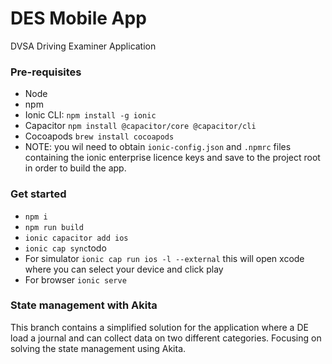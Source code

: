 # DES Mobile App
DVSA Driving Examiner Application

### Pre-requisites

- Node
- npm
- Ionic CLI: `npm install -g ionic`
- Capacitor `npm install @capacitor/core @capacitor/cli`
- Cocoapods `brew install cocoapods`
- NOTE: you wil need to obtain `ionic-config.json` and `.npmrc` files containing the ionic enterprise licence keys and save to the project root in order to build the app.

### Get started

- `npm i`
- `npm run build`
- `ionic capacitor add ios`
- `ionic cap sync`todo
- For simulator `ionic cap run ios -l --external` this will open xcode where you can select your device and click play
- For browser `ionic serve`

### State management with Akita

This branch contains a simplified solution for the application where a DE load a journal and can collect data on two different categories. Focusing on solving the state management using Akita.